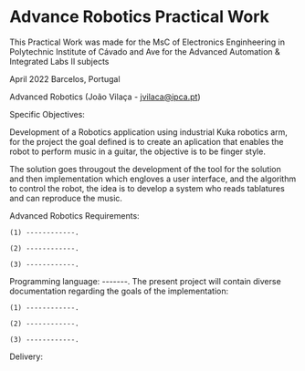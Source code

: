 # Advance Robotics Practical Work

This Practical Work was made for the MsC of Electronics Enginheering in Polytechnic Institute of Cávado and Ave for the Advanced Automation & Integrated Labs II subjects

April 2022 Barcelos, Portugal

Advanced Robotics (João Vilaça - jvilaca@ipca.pt)

Specific Objectives:

  Development of a Robotics application using industrial Kuka robotics arm, for the project the goal defined is to create an aplication that enables the robot to perform music in a guitar, the objective is to be finger style. 
  
  The solution goes througout the development of the tool for the solution and then implementation which engloves a user interface, and the algorithm to control the 
robot, the idea is to develop a system who reads tablatures and can reproduce the music. 

  Advanced Robotics Requirements:
  
    (1) ------------.
  
    (2) ------------.
    
    (3) ------------.
  
Programming language: -------.
    The present project will contain diverse documentation regarding the goals of the implementation:
 
    (1) ------------.
  
    (2) ------------.
  
    (3) ------------.
  


Delivery:

